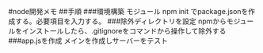 #node開発メモ
##手順
###環境構築 モジュール
npm init でpackage.jsonを作成する。必要項目を入力する。
###除外ディレクトリを設定
npmからモジュールをインストールしたら、.gitignoreをコマンドから操作して除外する
###app.jsを作成
メインを作成しサーバーをテスト
